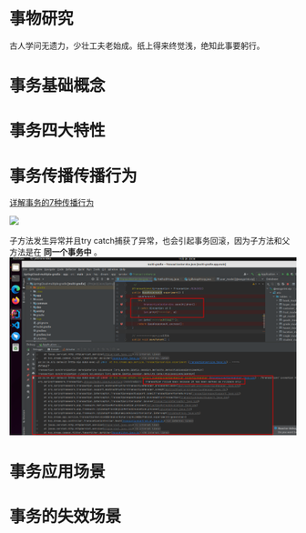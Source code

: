 事物研究
===

古人学问无遗力，少壮工夫老始成。纸上得来终觉浅，绝知此事要躬行。

# 事务基础概念

# 事务四大特性

# 事务传播传播行为

[详解事务的7种传播行为](https://blog.csdn.net/qq_34115899/article/details/115602002)

![](https://img-blog.csdnimg.cn/20210411170246163.png)

子方法发生异常并且try catch捕获了异常，也会引起事务回滚，因为子方法和父方法是在 **同一个事务中** 。
![img.png](asset/img/transaction1.png)

# 事务应用场景

# 事务的失效场景

